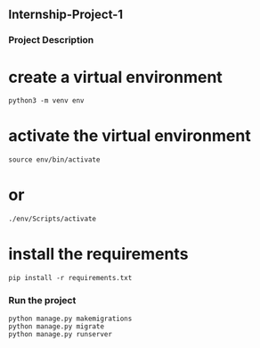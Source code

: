 ## Internship-Project-1
### Project Description
# create a virtual environment

```
python3 -m venv env
```
# activate the virtual environment

```
source env/bin/activate
```
# or
```
./env/Scripts/activate
```
# install the requirements

```
pip install -r requirements.txt
```
### Run the project
```
python manage.py makemigrations
python manage.py migrate
python manage.py runserver
```
